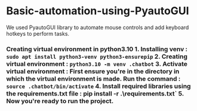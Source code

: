 # Basic-automation-using-PyautoGUI
We used PyautoGUI library to automate mouse controls and add keyboard hotkeys to perform tasks.

### Creating virtual environment in python3.10  1. Installing venv : `sudo apt install python3-venv python3-ensurepip` 2. Creating virtual environment : `python3.10 -m venv .chatbot` 3. Activate virtual environment : First ensure you're in the directory in which the virtual environment is made. Run the command : `source .chatbot/bin/activate` 4. Install required libraries using the requirements.txt file : pip install -r .\requirements.txt` 5. Now you're ready to run the project.
